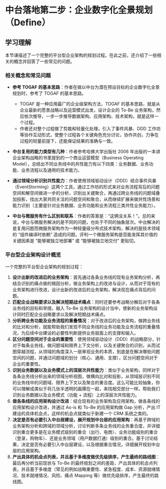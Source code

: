 # 中台落地第二步：企业数字化全景规划（Define）

## 学习理解

本节课描述了一个完整的平台型企业架构的规划过程。在此之前，还介绍了一些相关的概念并回答了一些常见的问题。

### 相关概念和常见问题

- **参考 TOGAF 的基本思路**：作者在做以中台为潜在预设目标的企业数字化全景规划时，参考了 TOGAF 的基本思路。

  - TOGAF 是一种应用最广的企业级架构方法，TOGAF 的基本思路，就是从企业最新的愿景战略以及运营模式出发，设计企业的 To-Be 业务架构，然后依次推导，一步一步推导数据架构、应用架构、技术架构，就是这样一个过程。
  - 作者还对整个过程做了剪裁和轻量化处理，引入了事件风暴、DDD 工作坊等协作互动形式，使整个过程各个关键角色充分讨论，协作共创，力争在过程的轻量前提下，还能保证结果的准确与一致。

- **中台复用的能力类型有几种**：作者参考哈佛大学出版社 2006 年出版的一本讲企业架构战略的书里提到的一个商业运营模型（Business Operating Model），总结出不同业务线中的共性能力有以下四类：业务数据、业务功能、业务流程以及通用的技术能力。

- **通过领域分析识别共性能力**：作者使用领域驱动设计（DDD）结合事件风暴（EventStorming）这两个工具，通过工作坊的形式来对业务流程背后的问题空间和解空间做进一步的分析，识别出关键聚合，再通过跨业务线的问题域叠加投影，找出大家共同关注的问题空间和聚合，从而继续扩展来做共性场景和能力识别（主要是针对业务数据、业务功能和业务流程三类共性业务能力）。

- **中台与微服务有什么区别和联系**：作者的答案是：“这俩没关系！”。总的来说，中台与微服务解决的是不同的问题，也处于不同的抽象层次。中台解决的是复用问题而微服务架构作为一种轻量级分布式技术架构，解决的是技术领域的 “组件编译时依赖” 造成的问题。评判一个微服务架构是否能发挥其价值的关键因素是 “能够被独立地部署” 或 “能够被独立地交付” 更贴切。

### 平台型企业架构设计概览

一个完整的平台型企业架构的规划过程：

1. **设计出新的改进后的业务架构**：首先通过各条业务线的现有业务架构分析，再结合识别的痛点做的根因分析，做业务架构上的改进与设计，从而对于现有的业务架构进行改进，设计出新的改进后的业务架构，解决现在痛点背后的问题。
2. **匹配企业战略要求以及解决短期战术痛点**：同时还要参考战略分解后对于各条业务线的目标和举措，融入 To-Be 业务架构的设计当中，使新的业务架构设计同时匹配企业战略要求以及解决短期战术痛点。
3. **分析跨业务功能及业务流程的重叠情况**：对于改进后的业务架构，做跨业务线的比对和分析，就能帮助我们发现不同业务线的业务功能及业务流程的重叠情况，为后续中台建设的必要性判断提供业务层面上的支撑和输入。
4. **区分问题空间对于企业的重要性**：使用领域驱动设计（DDD）的战略部分，针对于每条业务线，做问题域和限界上下文分析，以及关键聚合的识别，从而试图穿越流程，从领域的角度深入一层审视业务的本质，到底是在解决哪些问题空间的问题，并通过问题域的划分（核心、通用、支撑），区分问题空间对于企业的重要性。
5. **识别业务数据以及业务模式上的深层次共性能力**：类似于业务架构，同样对于各条业务线分析出来的领域分析视图，做横向比对和投影，从领域层识别不同的业务线中的问题域、限界上下文以及聚合的重合度。这么可能比较抽象，你可以理解成类似于将几张半透明的画摞在一起，来找相交部分一样。帮助我们识别业务数据以及业务模式（功能 + 流程）上的深层次共性能力。
6. **做各条线的应用架构设计改进**：结合现有的业务架构及应用架构，做各条线的应用架构设计改进，并通过 As-is 和 To-Be 的应用架构做 Gap 分析，产出 IT 建设的具体机会点，这样的机会点就类似于新建一个 CRM 系统之类的。
7. **决定是否有必要引入中台层建设，展开规划中台层的应用架构**：再基于跨域的业务架构分析和跨域的领域分析，讨论判断多条业务线的业务重合度，并详细识别重合更多是在业务模式级别的重合（出行、电商）、业务功能级别的重合（登录，购物车）、还是业务领域（用户数据打通）级别的重合。基于讨论结果，决定是否有必要引入中台层建设，以及根据重合情况，详细展开规划中台层的应用架构。
8. **产出具体的机会点列表，并且基于多维度做优先级排序，产生最终的路线图**：最后再分析当前现状与 To-Be 的最终规划之间的差距，产出具体的机会点列表，并且基于多维度（常见的例如战略重要性、紧急程度、成本、资源就绪情况、技术就绪情况、风险、痛点 Mapping 等）做优先级排序，产生最终的路线图。
